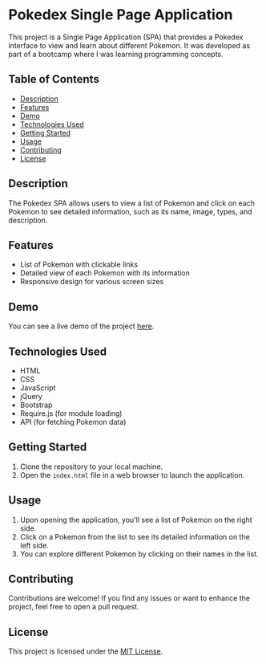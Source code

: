 # Pokedex Single Page Application

This project is a Single Page Application (SPA) that provides a Pokedex interface to view and learn about different Pokemon. It was developed as part of a bootcamp where I was learning programming concepts.

## Table of Contents

- [Description](#description)
- [Features](#features)
- [Demo](#demo)
- [Technologies Used](#technologies-used)
- [Getting Started](#getting-started)
- [Usage](#usage)
- [Contributing](#contributing)
- [License](#license)

## Description

The Pokedex SPA allows users to view a list of Pokemon and click on each Pokemon to see detailed information, such as its name, image, types, and description.

## Features

- List of Pokemon with clickable links
- Detailed view of each Pokemon with its information
- Responsive design for various screen sizes

## Demo

You can see a live demo of the project [here](https://atorretti.github.io/#pokemon).

## Technologies Used

- HTML
- CSS
- JavaScript
- jQuery
- Bootstrap
- Require.js (for module loading)
- API (for fetching Pokemon data)

## Getting Started

1. Clone the repository to your local machine.
2. Open the `index.html` file in a web browser to launch the application.

## Usage

1. Upon opening the application, you'll see a list of Pokemon on the right side.
2. Click on a Pokemon from the list to see its detailed information on the left side.
3. You can explore different Pokemon by clicking on their names in the list.

## Contributing

Contributions are welcome! If you find any issues or want to enhance the project, feel free to open a pull request.

## License

This project is licensed under the [MIT License](LICENSE).

